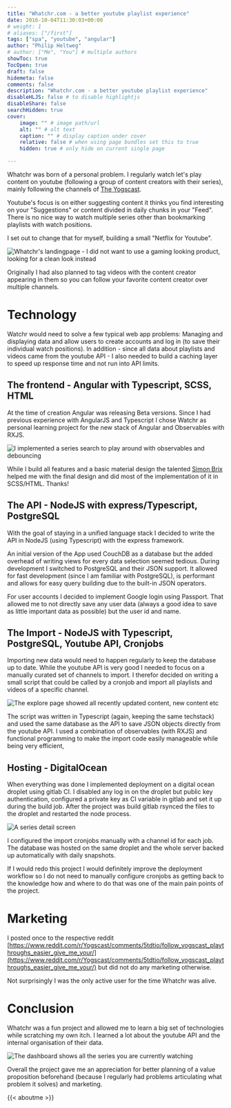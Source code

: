 ```yaml
---
title: "Whatchr.com - a better youtube playlist experience"
date: 2016-10-04T11:30:03+00:00
# weight: 1
# aliases: ["/first"]
tags: ["spa", "youtube", "angular"]
author: "Philip Heltweg"
# author: ["Me", "You"] # multiple authors
showToc: true
TocOpen: true
draft: false
hidemeta: false
comments: false
description: "Whatchr.com - a better youtube playlist experience"
disableHLJS: false # to disable highlightjs
disableShare: false
searchHidden: true
cover:
    image: "" # image path/url
    alt: "" # alt text
    caption: "" # display caption under cover
    relative: false # when using page bundles set this to true
    hidden: true # only hide on current single page

---
```


Whatchr was born of a personal problem. I regularly watch let's play content on youtube (following a group of content creators with their series), mainly following the channels of [The Yogscast](http://yogscast.com/).

Youtube's focus is on either suggesting content it thinks you find interesting on your "Suggestions" or content divided in daily chunks in your "Feed". There is no nice way to watch multiple series other than bookmarking playlists with watch positions.

I set out to change that for myself, building a small "Netflix for Youtube".

![Whatchr's landingpage - I did not want to use a gaming looking product, looking for a clean look instead](/img/projects/whatchr-dot-com-a-better-youtube-playlist-experience/landingpage.png#center)

Originally I had also planned to tag videos with the content creator appearing in them so you can follow your favorite content creator over multiple channels.

# Technology

Watchr would need to solve a few typical web app problems: Managing and displaying data and  allow users to create accounts and log in (to save their individual watch positions). In addition - since all data about playlists and videos came from the youtube API - I also needed to build a caching layer to speed up response time and not run into API limits.

## The frontend - Angular with Typescript, SCSS, HTML

At the time of creation Angular was releasing Beta versions. Since I had previous experience with AngularJS and Typescript I chose Watchr as personal learning project for the new stack of Angular and Observables with RXJS. 

![I implemented a series search to play around with observables and debouncing](/img/projects/whatchr-dot-com-a-better-youtube-playlist-experience/search.png#center)

While I build all features and a basic material design the talented [Simon Brix](https://simonbrix.dk/) helped me with the final design and did most of the implementation of it in SCSS/HTML. Thanks!

## The API - NodeJS with express/Typescript, PostgreSQL

With the goal of staying in a unified language stack I decided to write the API in NodeJS (using Typescript) with the express framework. 

An initial version of the App used CouchDB as a database but the added overhead of writing views for every data selection seemed tedious. During development I switched to PostgreSQL and their JSON support. It allowed for fast development (since I am familiar with PostgreSQL), is performant and allows for easy query building due to the built-in JSON operators.

For user accounts I decided to implement Google login using Passport. That allowed me to not directly save any user data (always a good idea to save as little important data as possible) but the user id and name.

## The Import - NodeJS with Typescript, PostgreSQL, Youtube API, Cronjobs

Importing new data would need to happen regularly to keep the database up to date. While the youtube API is very good I needed to focus on a manually curated set of channels to import. I therefor decided on writing a small script that could be called by a cronjob and import all playlists and videos of a specific channel.

![The explore page showed all recently updated content, new content etc](/img/projects/whatchr-dot-com-a-better-youtube-playlist-experience/explore.png#center)

The script was written in Typescript (again, keeping the same techstack) and used the same database as the API to save JSON objects directly from the youtube API. I used a combination of observables (with RXJS) and functional programming to make the import code easily manageable while being very efficient,

## Hosting - DigitalOcean

When everything was done I implemented deployment on a digital ocean droplet using gitlab CI. 
I disabled any log in on the droplet but public key authentication, configured a private key as CI variable in gitlab and set it up during the build job. After the project was build gitlab rsynced the files to the droplet and restarted the node process.

![A series detail screen](/img/projects/whatchr-dot-com-a-better-youtube-playlist-experience/seriesdetail.png#center)

I configured the import cronjobs manually with a channel id for each job. The database was hosted on the same droplet and the whole server backed up automatically with daily snapshots.

If I would redo this project I would definitely improve the deployment workflow so I do not need to manually configure cronjobs as getting back to the knowledge how and where to do that was one of the main pain points of the project.

# Marketing

I posted once to the respective reddit [https://www.reddit.com/r/Yogscast/comments/5tdtio/follow_yogscast_playthroughs_easier_give_me_your/](https://www.reddit.com/r/Yogscast/comments/5tdtio/follow_yogscast_playthroughs_easier_give_me_your/) but did not do any marketing otherwise.

Not surprisingly I was the only active user for the time Whatchr was alive.

# Conclusion

Whatchr was a fun project and allowed me to learn a big set of technologies while scratching my own itch. I learned a lot about the youtube API and the internal organisation of their data.

![The dashboard shows all the series you are currently watching](/img/projects/whatchr-dot-com-a-better-youtube-playlist-experience/dashboard.png#center)

Overall the project gave me an appreciation for better planning of a value proposition beforehand (because I regularly had problems articulating what problem it solves) and marketing.

{{< aboutme >}}